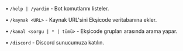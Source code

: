 •  `/help | /yardim`    -    Bot komutlarını listeler.
    
•   `/kaynak <URL>`    -    Kaynak URL'sini Ekşicode veritabanına ekler.
    
•   `/kanal <sorgu | * | tümü>`    -    Ekşicode grupları arasında arama yapar. 
    
•   `/discord`    -    Discord sunucumuza katılın.